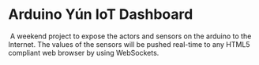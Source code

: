 ﻿# Arduino Yún IoT Dashboard
﻿
﻿A weekend project to expose the actors and sensors on the arduino to the Internet. The values of the sensors will be pushed real-time to any HTML5 compliant web browser by using WebSockets. 
﻿
